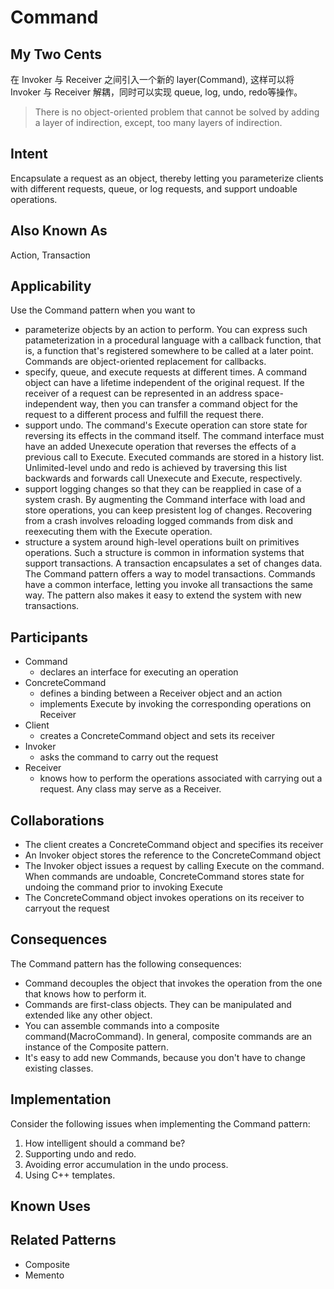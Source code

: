 # Command

## My Two Cents

在 Invoker 与 Receiver 之间引入一个新的 layer(Command), 这样可以将 Invoker 与 Receiver 解耦，同时可以实现 queue, log, undo, redo等操作。
> There is no object-oriented problem that cannot be solved by adding a layer of indirection, except, too many layers of indirection.

## Intent

Encapsulate a request as an object, thereby letting you parameterize clients with different requests, queue, or log requests, and support undoable operations.

## Also Known As

Action, Transaction

## Applicability
Use the Command pattern when you want to
- parameterize objects by an action to perform. You can express such patameterization in a procedural language with a callback function, that is, a function that's registered somewhere to be called at a later point. Commands are object-oriented replacement for callbacks.
- specify, queue, and execute requests at different times. A command  object can have a lifetime independent of the original request. If the receiver of a request can be represented in an address space-independent way, then you can transfer a command object for the request to a different process and fulfill the request there.
- support undo. The command's Execute operation can store state for reversing its effects in the command itself. The command interface must have an added Unexecute operation that reverses the effects of a previous call to Execute. Executed commands are stored in a history list. Unlimited-level undo and redo is achieved by traversing this list backwards and forwards call Unexecute and Execute, respectively.
- support logging changes so that they can be reapplied in case of a system crash. By augmenting the Command interface with load and store operations, you can keep presistent log of changes. Recovering from a crash involves reloading logged commands from disk and reexecuting them with the Execute operation.
- structure a system around high-level operations built on primitives operations. Such a structure is common in information systems that support transactions. A transaction encapsulates a set of changes data. The Command pattern offers a way to model transactions. Commands have a common interface, letting you invoke all transactions the same way. The pattern also makes it easy to extend the system with new transactions.

## Participants

- Command
  - declares an interface for executing an operation
- ConcreteCommand
  - defines a binding between a Receiver object and an action
  - implements Execute by invoking the corresponding operations on Receiver
- Client
  - creates a ConcreteCommand object and sets its receiver
- Invoker
  - asks the command to carry out the request
- Receiver
  - knows how to perform the operations associated with carrying out a request. Any class may serve as a Receiver.


## Collaborations

- The client creates a ConcreteCommand object and specifies its receiver
- An Invoker object stores the reference to the ConcreteCommand object
- The Invoker object issues a request by calling Execute on the command. When commands are undoable, ConcreteCommand stores state for undoing the command prior to invoking Execute
- The ConcreteCommand object invokes operations on its receiver to carryout the request

## Consequences

The Command pattern has the following consequences:
- Command decouples the object that invokes the operation from the one that knows how to perform it.
- Commands are first-class objects. They can be manipulated and extended like any other object.
- You can assemble commands into a composite command(MacroCommand). In general, composite commands are an instance of the Composite pattern.
- It's easy to add new Commands, because you don't have to change existing classes.


## Implementation

Consider the following issues when implementing the Command pattern:
1. How intelligent should a command be?
2. Supporting undo and redo.
3. Avoiding error accumulation in the undo process.
4. Using C++ templates.



## Known Uses


## Related Patterns
- Composite
- Memento



